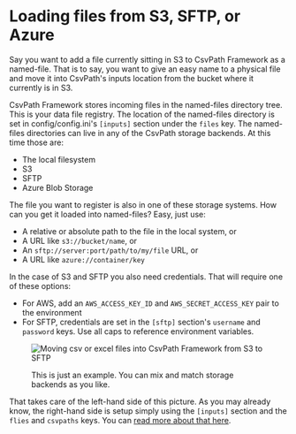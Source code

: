 # Loading files from S3, SFTP, or Azure

Say you want to add a file currently sitting in S3 to CsvPath Framework as a named-file. That is to say, you want to give an easy name to a physical file and move it into CsvPath's inputs location from the bucket where it currently is in S3.

CsvPath Framework stores incoming files in the named-files directory tree. This is your data file registry. The location of the named-files directory is set in config/config.ini's `[inputs]` section under the `files` key. The named-files directories can live in any of the CsvPath storage backends. At this time those are:

* The local filesystem
* S3
* SFTP
* Azure Blob Storage

The file you want to register is also in one of these storage systems. How can you get it loaded into named-files? Easy, just use:

* A relative or absolute path to the file in the local system, or
* A URL like `s3://bucket/name`, or
* An `sftp://server:port/path/to/my/file` URL, or
* A URL like `azure://container/key`

In the case of S3 and SFTP you also need credentials. That will require one of these options:&#x20;

* For AWS, add an `AWS_ACCESS_KEY_ID` and `AWS_SECRET_ACCESS_KEY` pair to the environment
* For SFTP, credentials are set in the `[sftp]` section's `username` and `password` keys. Use all caps to reference environment variables.

<figure><img src="../../../.gitbook/assets/Screenshot 2025-02-25 at 4.50.47 PM.png" alt="Moving csv or excel files into CsvPath Framework from S3 to SFTP"><figcaption><p>This is just an example. You can mix and match storage backends as you like. </p></figcaption></figure>

That takes care of the left-hand side of this picture. As you may already know, the right-hand side is setup simply using the `[inputs]` section and the `flies` and `csvpaths` keys. You can [read more about that here](store-source-data-and-or-named-paths-and-or-the-archive-in-aws-s3.md).
